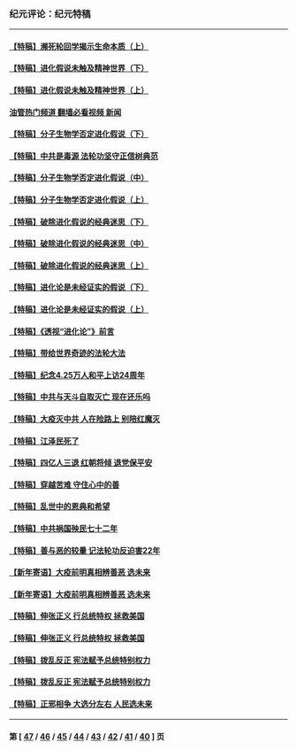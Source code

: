 ### 纪元评论：纪元特稿
---
#### [【特稿】濒死轮回学揭示生命本质（上）](../../pages/nsc424/n14056006.md?08220330) 
#### [【特稿】进化假说未触及精神世界（下）](../../pages/nsc424/n14048707.md?08220330) 
#### [【特稿】进化假说未触及精神世界（上）](../../pages/nsc424/n14042113.md?08220330) 
#### [油管热门频道 翻墙必看视频 新闻](ok?08220330)
#### [【特稿】分子生物学否定进化假说（下）](../../pages/nsc424/n14038267.md?08220330) 
#### [【特稿】中共是毒源 法轮功坚守正信树典范](../../pages/nsc424/n14037281.md?08220330) 
#### [【特稿】分子生物学否定进化假说（中）](../../pages/nsc424/n14035548.md?08220330) 
#### [【特稿】分子生物学否定进化假说（上）](../../pages/nsc424/n14032398.md?08220330) 
#### [【特稿】破除进化假说的经典迷思（下）](../../pages/nsc424/n14029015.md?08220330) 
#### [【特稿】破除进化假说的经典迷思（中）](../../pages/nsc424/n14027341.md?08220330) 
#### [【特稿】破除进化假说的经典迷思（上）](../../pages/nsc424/n14024749.md?08220330) 
#### [【特稿】进化论是未经证实的假说（下）](../../pages/nsc424/n14022170.md?08220330) 
#### [【特稿】进化论是未经证实的假说（上）](../../pages/nsc424/n14020737.md?08220330) 
#### [【特稿】《透视“进化论”》前言](../../pages/nsc424/n14019941.md?08220330) 
#### [【特稿】带给世界奇迹的法轮大法](../../pages/nsc424/n13994132.md?08220330) 
#### [【特稿】纪念4.25万人和平上访24周年](../../pages/nsc424/n13980883.md?08220330) 
#### [【特稿】中共与天斗自取灭亡 现在还乐吗](../../pages/nsc424/n13897482.md?08220330) 
#### [【特稿】大疫灭中共 人在险路上 别陪红魔灭](../../pages/nsc424/n13890697.md?08220330) 
#### [【特稿】江泽民死了](../../pages/nsc424/n13876300.md?08220330) 
#### [【特稿】四亿人三退 红朝将倾 退党保平安](../../pages/nsc424/n13794378.md?08220330) 
#### [【特稿】穿越苦难 守住心中的善](../../pages/nsc424/n13784979.md?08220330) 
#### [【特稿】乱世中的恩典和希望](../../pages/nsc424/n13734687.md?08220330) 
#### [【特稿】中共祸国殃民七十二年](../../pages/nsc424/n13272607.md?08220330) 
#### [【特稿】善与恶的较量 记法轮功反迫害22年](../../pages/nsc424/n13086597.md?08220330) 
#### [【新年寄语】大疫前明真相辨善恶 选未来](../../pages/nsc424/n12660855.md?08220330) 
#### [【新年寄语】大疫前明真相辨善恶 选未来](../../pages/nsc424/n12660855.md?08220330) 
#### [【特稿】伸张正义 行总统特权 拯救美国](../../pages/nsc424/n12616806.md?08220330) 
#### [【特稿】伸张正义 行总统特权 拯救美国](../../pages/nsc424/n12616806.md?08220330) 
#### [【特稿】拨乱反正 宪法赋予总统特别权力](../../pages/nsc424/n12598306.md?08220330) 
#### [【特稿】拨乱反正 宪法赋予总统特别权力](../../pages/nsc424/n12598306.md?08220330) 
#### [【特稿】正邪相争 大选分左右 人民选未来](../../pages/nsc424/n12545208.md?08220330) 

---
#### 第 [ [47](./47.md?08220330) / [46](./46.md?08220330) / [45](./45.md?08220330) / [44](./44.md?08220330) / [43](./43.md?08220330) / [42](./42.md?08220330) / [41](./41.md?08220330) / [40](./40.md?08220330) ] 页
